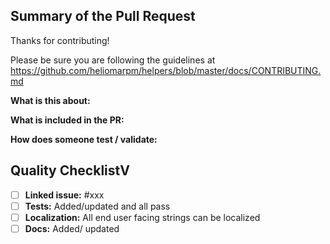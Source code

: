 ## Summary of the Pull Request
Thanks for contributing!

Please be sure you are following the guidelines at 
https://github.com/heliomarpm/helpers/blob/master/docs/CONTRIBUTING.md

**What is this about:**

**What is included in the PR:** 

**How does someone test / validate:** 

## Quality ChecklistV

- [ ] **Linked issue:** #xxx
- [ ] **Tests:** Added/updated and all pass
- [ ] **Localization:** All end user facing strings can be localized
- [ ] **Docs:** Added/ updated
<!-- - [ ] **Communication:** I've discussed this with core contributors in the issue.  -->
<!-- - [ ] **Installer:** Added/updated and all pass -->

